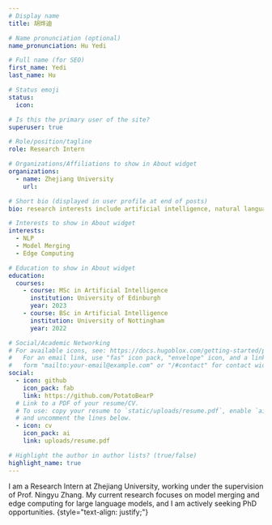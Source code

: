 ```yaml
---
# Display name
title: 胡烨迪

# Name pronunciation (optional)
name_pronunciation: Hu Yedi 

# Full name (for SEO)
first_name: Yedi
last_name: Hu

# Status emoji
status:
  icon: 

# Is this the primary user of the site?
superuser: true

# Role/position/tagline
role: Research Intern

# Organizations/Affiliations to show in About widget
organizations:
  - name: Zhejiang University
    url:

# Short bio (displayed in user profile at end of posts)
bio: research interests include artificial intelligence, natural language processing, model merging and edge computing

# Interests to show in About widget
interests:
  - NLP
  - Model Merging
  - Edge Computing

# Education to show in About widget
education:
  courses:
    - course: MSc in Artificial Intelligence
      institution: University of Edinburgh
      year: 2023
    - course: BSc in Artificial Intelligence
      institution: University of Nottingham
      year: 2022

# Social/Academic Networking
# For available icons, see: https://docs.hugoblox.com/getting-started/page-builder/#icons
#   For an email link, use "fas" icon pack, "envelope" icon, and a link in the
#   form "mailto:your-email@example.com" or "/#contact" for contact widget.
social:
  - icon: github
    icon_pack: fab
    link: https://github.com/PotatoBearP
  # Link to a PDF of your resume/CV.
  # To use: copy your resume to `static/uploads/resume.pdf`, enable `ai` icons in `params.yaml`,
  # and uncomment the lines below.
  - icon: cv
    icon_pack: ai
    link: uploads/resume.pdf

# Highlight the author in author lists? (true/false)
highlight_name: true
---
```


I am a Research Intern at Zhejiang University, working under the supervision of Prof. Ningyu Zhang. My current research focuses on model merging and edge computing for large language models, and I am actively seeking PhD opportunities.
{style="text-align: justify;"}

